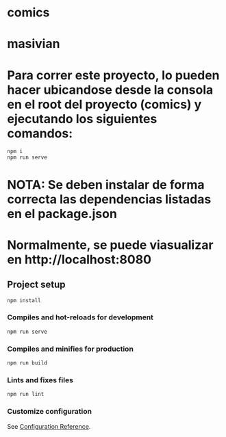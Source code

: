 # comics

# masivian

# Para correr este proyecto, lo pueden hacer ubicandose desde la consola en el root del proyecto (comics) y ejecutando los siguientes comandos:

```
npm i 
npm run serve

```
# NOTA: Se deben instalar de forma correcta las dependencias listadas en el package.json
# Normalmente, se puede viasualizar en  http://localhost:8080

## Project setup
```
npm install
```

### Compiles and hot-reloads for development
```
npm run serve
```

### Compiles and minifies for production
```
npm run build
```

### Lints and fixes files
```
npm run lint
```

### Customize configuration
See [Configuration Reference](https://cli.vuejs.org/config/).
